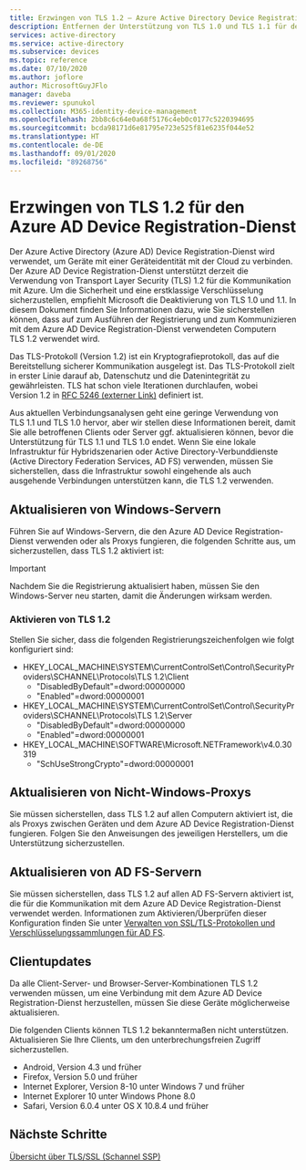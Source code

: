 ```yaml
---
title: Erzwingen von TLS 1.2 – Azure Active Directory Device Registration-Dienst
description: Entfernen der Unterstützung von TLS 1.0 und TLS 1.1 für den Azure AD Device Registration-Dienst
services: active-directory
ms.service: active-directory
ms.subservice: devices
ms.topic: reference
ms.date: 07/10/2020
ms.author: joflore
author: MicrosoftGuyJFlo
manager: daveba
ms.reviewer: spunukol
ms.collection: M365-identity-device-management
ms.openlocfilehash: 2bb8c6c64e0a68f5176c4eb0c0177c5220394695
ms.sourcegitcommit: bcda98171d6e81795e723e525f81e6235f044e52
ms.translationtype: HT
ms.contentlocale: de-DE
ms.lasthandoff: 09/01/2020
ms.locfileid: "89268756"
---
```

# <a name="enforce-tls-12-for-the-azure-ad-registration-service"></a>Erzwingen von TLS 1.2 für den Azure AD Device Registration-Dienst

Der Azure Active Directory (Azure AD) Device Registration-Dienst wird verwendet, um Geräte mit einer Geräteidentität mit der Cloud zu verbinden. Der Azure AD Device Registration-Dienst unterstützt derzeit die Verwendung von Transport Layer Security (TLS) 1.2 für die Kommunikation mit Azure. Um die Sicherheit und eine erstklassige Verschlüsselung sicherzustellen, empfiehlt Microsoft die Deaktivierung von TLS 1.0 und 1.1. In diesem Dokument finden Sie Informationen dazu, wie Sie sicherstellen können, dass auf zum Ausführen der Registrierung und zum Kommunizieren mit dem Azure AD Device Registration-Dienst verwendeten Computern TLS 1.2 verwendet wird.

Das TLS-Protokoll (Version 1.2) ist ein Kryptografieprotokoll, das auf die Bereitstellung sicherer Kommunikation ausgelegt ist. Das TLS-Protokoll zielt in erster Linie darauf ab, Datenschutz und die Datenintegrität zu gewährleisten. TLS hat schon viele Iterationen durchlaufen, wobei Version 1.2 in [RFC 5246 (externer Link)](https://tools.ietf.org/html/rfc5246) definiert ist.

Aus aktuellen Verbindungsanalysen geht eine geringe Verwendung von TLS 1.1 und TLS 1.0 hervor, aber wir stellen diese Informationen bereit, damit Sie alle betroffenen Clients oder Server ggf. aktualisieren können, bevor die Unterstützung für TLS 1.1 und TLS 1.0 endet. Wenn Sie eine lokale Infrastruktur für Hybridszenarien oder Active Directory-Verbunddienste (Active Directory Federation Services, AD FS) verwenden, müssen Sie sicherstellen, dass die Infrastruktur sowohl eingehende als auch ausgehende Verbindungen unterstützen kann, die TLS 1.2 verwenden.

## <a name="update-windows-servers"></a>Aktualisieren von Windows-Servern

Führen Sie auf Windows-Servern, die den Azure AD Device Registration-Dienst verwenden oder als Proxys fungieren, die folgenden Schritte aus, um sicherzustellen, dass TLS 1.2 aktiviert ist:

> [!IMPORTANT]
> Nachdem Sie die Registrierung aktualisiert haben, müssen Sie den Windows-Server neu starten, damit die Änderungen wirksam werden.

### <a name="enable-tls-12"></a>Aktivieren von TLS 1.2

Stellen Sie sicher, dass die folgenden Registrierungszeichenfolgen wie folgt konfiguriert sind:

- HKEY_LOCAL_MACHINE\SYSTEM\CurrentControlSet\Control\SecurityProviders\SCHANNEL\Protocols\TLS 1.2\Client
  - "DisabledByDefault"=dword:00000000
  - "Enabled"=dword:00000001
- HKEY_LOCAL_MACHINE\SYSTEM\CurrentControlSet\Control\SecurityProviders\SCHANNEL\Protocols\TLS 1.2\Server
  - "DisabledByDefault"=dword:00000000
  - "Enabled"=dword:00000001
- HKEY_LOCAL_MACHINE\SOFTWARE\Microsoft\.NETFramework\v4.0.30319
  - "SchUseStrongCrypto"=dword:00000001

## <a name="update-non-windows-proxies"></a>Aktualisieren von Nicht-Windows-Proxys

Sie müssen sicherstellen, dass TLS 1.2 auf allen Computern aktiviert ist, die als Proxys zwischen Geräten und dem Azure AD Device Registration-Dienst fungieren. Folgen Sie den Anweisungen des jeweiligen Herstellers, um die Unterstützung sicherzustellen.

## <a name="update-ad-fs-servers"></a>Aktualisieren von AD FS-Servern

Sie müssen sicherstellen, dass TLS 1.2 auf allen AD FS-Servern aktiviert ist, die für die Kommunikation mit dem Azure AD Device Registration-Dienst verwendet werden. Informationen zum Aktivieren/Überprüfen dieser Konfiguration finden Sie unter [Verwalten von SSL/TLS-Protokollen und Verschlüsselungssammlungen für AD FS](/windows-server/identity/ad-fs/operations/manage-ssl-protocols-in-ad-fs).

## <a name="client-updates"></a>Clientupdates

Da alle Client-Server- und Browser-Server-Kombinationen TLS 1.2 verwenden müssen, um eine Verbindung mit dem Azure AD Device Registration-Dienst herzustellen, müssen Sie diese Geräte möglicherweise aktualisieren.

Die folgenden Clients können TLS 1.2 bekanntermaßen nicht unterstützen. Aktualisieren Sie Ihre Clients, um den unterbrechungsfreien Zugriff sicherzustellen.

- Android, Version 4.3 und früher
- Firefox, Version 5.0 und früher
- Internet Explorer, Version 8-10 unter Windows 7 und früher
- Internet Explorer 10 unter Windows Phone 8.0
- Safari, Version 6.0.4 unter OS X 10.8.4 und früher

## <a name="next-steps"></a>Nächste Schritte

[Übersicht über TLS/SSL (Schannel SSP)](/windows-server/security/tls/tls-ssl-schannel-ssp-overview)